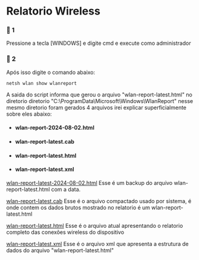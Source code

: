 # Relatorio Wireless

### 📄 1
Pressione a tecla [WINDOWS] e digite cmd e execute como administrador

### 📄 2
Após isso digite o comando abaixo:

```
netsh wlan show wlanreport
```
A saida do script informa que gerou o arquivo "wlan-report-latest.html" no diretorio diretorio "C:\ProgramData\Microsoft\Windows\WlanReport\" nesse mesmo diretorio foram gerados 4 arquivos irei explicar superficialmente sobre eles abaixo:

- #### wlan-report-2024-08-02.html
- #### wlan-report-latest.cab
- #### wlan-report-latest.html
- #### wlan-report-latest.xml

[wlan-report-latest-2024-08-02.html](https://github.com/TIC-ZOOMtech/Scripts/blob/main/RelatorioWlan.md#wlan-report-2024-08-02html)
Esse é um backup do arquivo wlan-report-latest.html com a data.

[wlan-report-latest.cab](https://github.com/TIC-ZOOMtech/Scripts/blob/main/RelatorioWlan.md#wlan-report-latestcab)
Esse é o arquivo compactado usado por sistema, é onde contem os dados brutos mostrado no relatorio é um wlan-report-latest.html

<!--
  
  Arquivo responsavel por todos os eventos gerados referente as conexões wireless do relatorio
  - System.evtx
 Os arquivos com extensão ".etl" são arquivos de logs do windows, usado para coleta das informações do relatorio
   - Wifi.etl
  - LwtNetLog.etl
 -->
[wlan-report-latest.html](https://github.com/TIC-ZOOMtech/Scripts/blob/main/RelatorioWlan.md#wlan-report-latestehtml)
Esse é o arquivo atual apresentando o relatorio completo das conexões wireless do dispositivo  

[wlan-report-latest.xml](https://github.com/TIC-ZOOMtech/Scripts/blob/main/RelatorioWlan.md#wlan-reportxml)
Esse é o arquivo xml que apresenta a estrutura de dados do arquivo "wlan-report-latest.html"
